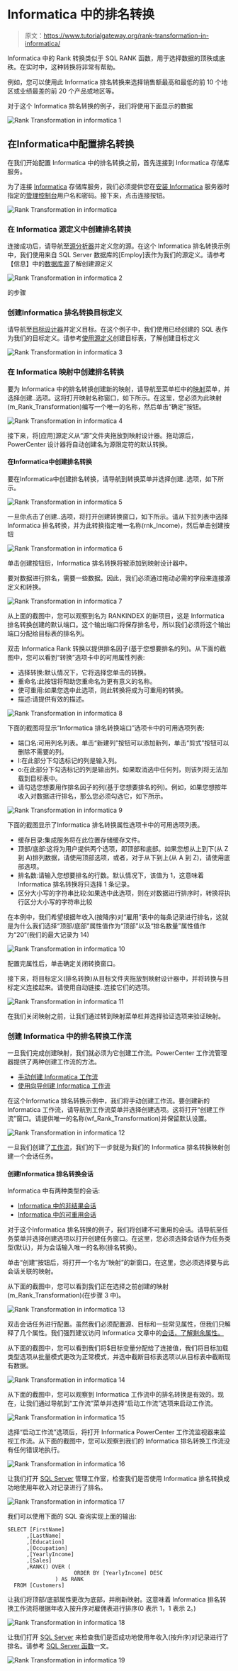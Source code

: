 # Informatica 中的排名转换

> 原文：<https://www.tutorialgateway.org/rank-transformation-in-informatica/>

Informatica 中的 Rank 转换类似于 SQL RANK 函数，用于选择数据的顶秩或底秩。在实时中，这种转换将非常有帮助。

例如，您可以使用此 Informatica 排名转换来选择销售额最高和最低的前 10 个地区或业绩最差的前 20 个产品或地区等。

对于这个 Informatica 排名转换的例子，我们将使用下面显示的数据

![Rank Transformation in informatica 1](img/5f9de702a57b094e67843e59718ae291.png)

## 在Informatica中配置排名转换

在我们开始配置 Informatica 中的排名转换之前，首先连接到 Informatica 存储库服务。

为了连接 [Informatica](https://www.tutorialgateway.org/informatica/) 存储库服务，我们必须提供您在[安装 Informatica](https://www.tutorialgateway.org/how-to-install-informatica/) 服务器时指定的[管理控制台](https://www.tutorialgateway.org/informatica-admin-console/)用户名和密码。接下来，点击连接按钮。

![Rank Transformation in informatica](img/94f8d80d63361b2bfd960a0a92f0d45f.png)

### 在 Informatica 源定义中创建排名转换

连接成功后，请导航至[源分析器](https://www.tutorialgateway.org/informatica-source-analyzer/)并定义您的源。在这个 Informatica 排名转换示例中，我们使用来自 SQL Server 数据库的[Employ]表作为我们的源定义。请参考【信息】中的[数据库源](https://www.tutorialgateway.org/database-source-in-informatica/)了解创建源定义

![Rank Transformation in informatica 2](img/e63f19bce03a01ee949968e30166a68a.png)

的步骤

### 创建Informatica 排名转换目标定义

请导航至[目标设计器](https://www.tutorialgateway.org/target-designer-in-informatica/)并定义目标。在这个例子中，我们使用已经创建的 SQL 表作为我们的目标定义。请参考[使用源定义](https://www.tutorialgateway.org/create-informatica-target-table-using-source-definition/)创建目标表，了解创建目标定义

![Rank Transformation in informatica 3](img/2ec5135d7157da57304adeb41e206987.png)

### 在 Informatica 映射中创建排名转换

要为 Informatica 中的排名转换创建新的映射，请导航至菜单栏中的[映射](https://www.tutorialgateway.org/informatica-mapping/)菜单，并选择创建..选项。这将打开映射名称窗口，如下所示。在这里，您必须为此映射(m_Rank_Transformation)编写一个唯一的名称，然后单击“确定”按钮。

![Rank Transformation in informatica 4](img/126ac1da15a8efa2065862afebddbe02.png)

接下来，将[应用]源定义从“源”文件夹拖放到映射设计器。拖动源后，PowerCenter 设计器将自动创建名为源限定符的默认转换。

#### 在Informatica中创建排名转换

要在Informatica中创建排名转换，请导航到转换菜单并选择创建..选项，如下所示。

![Rank Transformation in informatica 5](img/f35598b0f1bf01633689277d913546c2.png)

一旦你点击了创建..选项，将打开创建转换窗口，如下所示。请从下拉列表中选择Informatica 排名转换，并为此转换指定唯一名称(rnk_Income)，然后单击创建按钮

![Rank Transformation in informatica 6](img/58f8313974d47ad4cc570c2af307780a.png)

单击创建按钮后，Informatica 排名转换将被添加到映射设计器中。

要对数据进行排名，需要一些数据。因此，我们必须通过拖动必需的字段来连接源定义和转换。

![Rank Transformation in informatica 7](img/8847efc3a9592605be8b0712b20ecf77.png)

从上面的截图中，您可以观察到名为 RANKINDEX 的新项目，这是 Informatica 排名转换创建的默认端口。这个输出端口将保存排名号，所以我们必须将这个输出端口分配给目标表的排名列。

双击 Informatica Rank 转换以提供排名因子(基于您想要排名的列)。从下面的截图中，您可以看到“转换”选项卡中的可用属性列表:

*   选择转换:默认情况下，它将选择您单击的转换。
*   重命名:此按钮将帮助您重命名为更有意义的名称。
*   使可重用:如果您选中此选项，则此转换将成为可重用的转换。
*   描述:请提供有效的描述。

![Rank Transformation in informatica 8](img/26693fc37588ec4c945d3736c5f9a7b2.png)

下面的截图将显示“Informatica 排名转换端口”选项卡中的可用选项列表:

*   端口名:可用列名列表。单击“新建列”按钮可以添加新列，单击“剪式”按钮可以删除不需要的列。
*   I:在此部分下勾选标记的列是输入列。
*   o:在此部分下勾选标记的列是输出列。如果取消选中任何列，则该列将无法加载到目标表中。
*   请勾选您想要用作排名因子的列(基于您想要排名的列)。例如，如果您想按年收入对数据进行排名，那么您必须勾选它，如下所示。

![Rank Transformation in informatica 9](img/52da56151bf13f9aa106f3c3ea6d8cf0.png)

下面的截图显示了Informatica 排名转换属性选项卡中的可用选项列表。

*   缓存目录:集成服务将在此位置存储缓存文件。
*   顶部/底部:这将为用户提供两个选项，即顶部和底部。如果您想从上到下(从 Z 到 A)排列数据，请使用顶部选项，或者，对于从下到上(从 A 到 Z)，请使用底部选项。
*   排名数:请输入您想要排名的行数。默认情况下，该值为 1，这意味着 Informatica 排名转换将只选择 1 条记录。
*   区分大小写的字符串比较:如果选中此选项，则在对数据进行排序时，转换将执行区分大小写的字符串比较

在本例中，我们希望根据年收入(按降序)对“雇用”表中的每条记录进行排名，这就是为什么我们选择“顶部/底部”属性值作为“顶部”以及“排名数量”属性值作为“20”(我们的最大记录为 14)

![Rank Transformation in informatica 10](img/9e70c312776bcc16830285cc1f6e79dc.png)

配置完属性后，单击确定关闭转换窗口。

接下来，将目标定义(排名转换)从目标文件夹拖放到映射设计器中，并将转换与目标定义连接起来。请使用自动链接..连接它们的选项。

![Rank Transformation in informatica 11](img/af9b4da171662bd884bf87689b2c5007.png)

在我们关闭映射之前，让我们通过转到映射菜单栏并选择验证选项来验证映射。

### 创建 Informatica 中的排名转换工作流

一旦我们完成创建映射，我们就必须为它创建工作流。PowerCenter 工作流管理器提供了两种创建工作流的方法。

*   [手动创建 Informatica 工作流](https://www.tutorialgateway.org/informatica-workflow/)
*   [使用向导创建 Informatica 工作流](https://www.tutorialgateway.org/informatica-workflow-using-wizard/)

在这个Informatica 排名转换示例中，我们将手动创建工作流。要创建新的 Informatica 工作流，请导航到工作流菜单并选择创建选项。这将打开“创建工作流”窗口。请提供唯一的名称(wf_Rank_Transformation)并保留默认设置。

![Rank Transformation in informatica 12](img/190ced24c47d5135df00d140cd860efa.png)

一旦我们创建了[工作流](https://www.tutorialgateway.org/informatica-workflow/)，我们的下一步就是为我们的 Informatica 排名转换映射创建一个会话任务。

#### 创建Informatica 排名转换会话

Informatica 中有两种类型的会话:

*   [Informatica 中的非结果会话](https://www.tutorialgateway.org/session-in-informatica/)
*   [Informatica 中的可重用会话](https://www.tutorialgateway.org/reusable-session-in-informatica/)

对于这个Informatica 排名转换的例子，我们将创建不可重用的会话。请导航至任务菜单并选择创建选项以打开创建任务窗口。在这里，您必须选择会话作为任务类型(默认)，并为会话输入唯一的名称(排名转换)。

单击“创建”按钮后，将打开一个名为“映射”的新窗口。在这里，您必须选择要与此会话关联的映射。

从下面的截图中，您可以看到我们正在选择之前创建的映射(m_Rank_Transformation)(在步骤 3 中)。

![Rank Transformation in informatica 13](img/c1741237748c60f6ee314579cf0de2c5.png)

双击会话任务进行配置。虽然我们必须配置源、目标和一些常见属性，但我们只解释了几个属性。我们强烈建议访问 Informatica 文章中的[会话，了解剩余属性。](https://www.tutorialgateway.org/session-in-informatica/)

从下面的截图中，您可以看到我们将$目标变量分配给了连接值，我们将目标加载类型选项从批量模式更改为正常模式，并选中截断目标表选项以从目标表中截断现有数据。

![Rank Transformation in informatica 14](img/f14ccb069031111bd25c99acebb2b244.png)

从下面的截图中，您可以观察到 Informatica 工作流中的排名转换是有效的。现在，让我们通过导航到“工作流”菜单并选择“启动工作流”选项来启动工作流。

![Rank Transformation in informatica 15](img/7d33f3d9abf0d77ef4cf8939c4975023.png)

选择“启动工作流”选项后，将打开 Informatica PowerCenter 工作流监视器来监视工作流。从下面的截图中，您可以观察到我们的 Informatica 排名转换工作流没有任何错误地执行。

![Rank Transformation in informatica 16](img/530350d0c438f83f8ae8465c3b7ce615.png)

让我们打开 [SQL Server](https://www.tutorialgateway.org/sql/) 管理工作室，检查我们是否使用 Informatica 排名转换成功地使用年收入对记录进行了排名。

![Rank Transformation in informatica 17](img/5109ced1ee2e9399de39b46c8cd228bb.png)

我们可以使用下面的 SQL 查询实现上面的输出:

```
SELECT [FirstName]
      ,[LastName]
      ,[Education]
      ,[Occupation]
      ,[YearlyIncome]
      ,[Sales]
      ,RANK() OVER (
                     ORDER BY [YearlyIncome] DESC
          	   ) AS RANK
  FROM [Customers]
```

让我们将顶部/底部属性更改为底部，并刷新映射。这意味着 Informatica 排名转换工作流将根据年收入按升序对雇佣表进行排序(0 表示 1，1 表示 2。)

![Rank Transformation in informatica 18](img/9155705df4e755b19e484bae92b9cb30.png)

让我们打开 [SQL Server](https://www.tutorialgateway.org/sql/) 来检查我们是否成功地使用年收入(按升序)对记录进行了排名。请参考 [SQL Server 函数](https://www.tutorialgateway.org/ranking-functions-in-sql-server/)一文。

![Rank Transformation in informatica 19](img/52a878f4db280be535a824e023032069.png)